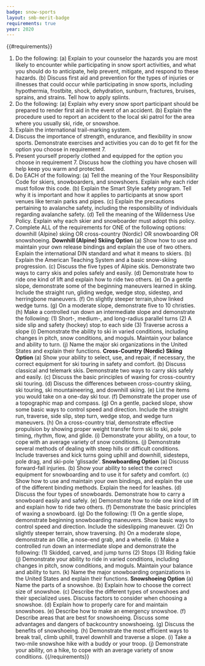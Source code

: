 ```yaml
---
badge: snow-sports
layout: smb-merit-badge
requirements: true
year: 2020
---
```


{{#requirements}}
1. Do the following:
    (a) Explain to your counselor the hazards you are most likely to encounter while participating in snow sport activities, and what you should do to anticipate, help prevent, mitigate, and respond to these hazards.
    (b) Discuss first aid and prevention for the types of injuries or illnesses that could occur while participating in snow sports, including hypothermia, frostbite, shock, dehydration, sunburn, fractures, bruises, sprains, and strains. Tell how to apply splints.
2. Do the following:
    (a) Explain why every snow sport participant should be prepared to render first aid in the event of an accident.
    (b) Explain the procedure used to report an accident to the local ski patrol for the area where you usually ski, ride, or snowshoe.
3. Explain the international trail-marking system.
4. Discuss the importance of strength, endurance, and flexibility in snow sports. Demonstrate exercises and activities you can do to get fit for the option you choose in requirement 7.
5. Present yourself properly clothed and equipped for the option you choose in requirement 7. Discuss how the clothing you have chosen will help keep you warm and protected.
6. Do EACH of the following:
    (a) Tell the meaning of the Your Responsibility Code for skiers, snowboarders, and snowshoers. Explain why each rider must follow this code.
    (b) Explain the Smart Style safety program. Tell why it is important and how it applies to participants at snow sport venues like terrain parks and pipes.
    (c) Explain the precautions pertaining to avalanche safety, including the responsibility of individuals regarding avalanche safety.
    (d) Tell the meaning of the Wilderness Use Policy. Explain why each skier and snowboarder must adopt this policy.
7. Complete ALL of the requirements for ONE of the following options: downhill (Alpine) skiing OR cross-country (Nordic) OR snowboarding OR snowshoeing.
    **Downhill (Alpine) Skiing Option**
    (a) Show how to use and maintain your own release bindings and explain the use of two others. Explain the international DIN standard and what it means to skiers.
    (b) Explain the American Teaching System and a basic snow-skiing progression.
    (c) Discuss the five types of Alpine skis. Demonstrate two ways to carry skis and poles safely and easily.
    (d) Demonstrate how to ride one kind of lift and explain how to ride two others.
    (e) On a gentle slope, demonstrate some of the beginning maneuvers learned in skiing. Include the straight run, gliding wedge, wedge stop, sidestep, and herringbone maneuvers.
    (f) On slightly steeper terrain,show linked wedge turns.
    (g) On a moderate slope, demonstrate five to 10 christies.
    (h) Make a controlled run down an intermediate slope and demonstrate the following:
        (1) Short-, medium-, and long-radius parallel turns
        (2) A side slip and safety (hockey) stop to each side
        (3) Traverse across a slope
    (i) Demonstrate the ability to ski in varied conditions, including changes in pitch, snow conditions, and moguls. Maintain your balance and ability to turn.
    (j) Name the major ski organizations in the United States and explain their functions.
    **Cross-Country (Nordic) Skiing Option**
    (a) Show your ability to select, use, and repair, if necessary, the correct equipment for ski touring in safety and comfort.
    (b) Discuss classical and telemark skis. Demonstrate two ways to carry skis safely and easily.
    (c) Discuss the basic principles of waxing for cross-country ski touring.
    (d) Discuss the differences between cross-country skiing, ski touring, ski mountaineering, and downhill skiing.
    (e) List the items you would take on a one-day ski tour.
    (f) Demonstrate the proper use of a topographic map and compass.
    (g) On a gentle, packed slope, show some basic ways to control speed and direction. Include the straight run, traverse, side slip, step turn, wedge stop, and wedge turn maneuvers.
    (h) On a cross-country trial, demonstrate effective propulsion by showing proper weight transfer form ski to ski, pole timing, rhythm, flow, and glide.
    (i) Demonstrate your ability, on a tour, to cope with an average variety of snow conditions.
    (j) Demonstrate several methods of dealing with steep hills or difficult conditions. Include traverses and kick turns going uphill and downhill, sidesteps, pole drag, and ski-pole 'glissade'.
    **Snowboarding Option**
    (a) Discuss forward-fall injuries.
    (b) Show your ability to select the correct equipment for snowboarding and to use it for safety and comfort.
    (c) Show how to use and maintain your own bindings, and explain the use of the different binding methods. Explain the need for leashes.
    (d) Discuss the four types of snowboards. Demonstrate how to carry a snowboard easily and safely.
    (e) Demonstrate how to ride one kind of lift and explain how to ride two others.
    (f) Demonstrate the basic principles of waxing a snowboard.
    (g) Do the following:
        (1) On a gentle slope, demonstrate beginning snowboarding maneuvers. Show basic ways to control speed and direction. Include the sideslipping maneuver.
        (2) On slightly steeper terrain, show traversing.
    (h) On a moderate slope, demonstrate an Ollie, a nose-end grab, and a wheelie.
    (i) Make a controlled run down an intermediate slope and demonstrate the following:
        (1) Skidded, carved, and jump turns
        (2) Stops
        (3) Riding fakie
    (j) Demonstrate your ability to ride in varied conditions, including changes in pitch, snow conditions, and moguls. Maintain your balance and ability to turn.
    (k) Name the major snowboarding organizations in the United States and explain their functions.
    **Snowshoeing Option**
    (a) Name the parts of a snowshoe.
    (b) Explain how to choose the correct size of snowshoe.
    (c) Describe the different types of snowshoes and their specialized uses. Discuss factors to consider when choosing a snowshoe.
    (d) Explain how to properly care for and maintain snowshoes.
    (e) Describe how to make an emergency snowshoe.
    (f) Describe areas that are best for snowshoeing. Discuss some advantages and dangers of backcountry snowshoeing.
    (g) Discuss the benefits of snowshoeing.
    (h) Demonstrate the most efficient ways to break trail, climb uphill, travel downhill and traverse a slope.
    (i) Take a two-mile snowshoe hike with a buddy or your troop.
    (j) Demonstrate your ability, on a hike, to cope with an average variety of snow conditions.
{{/requirements}}

